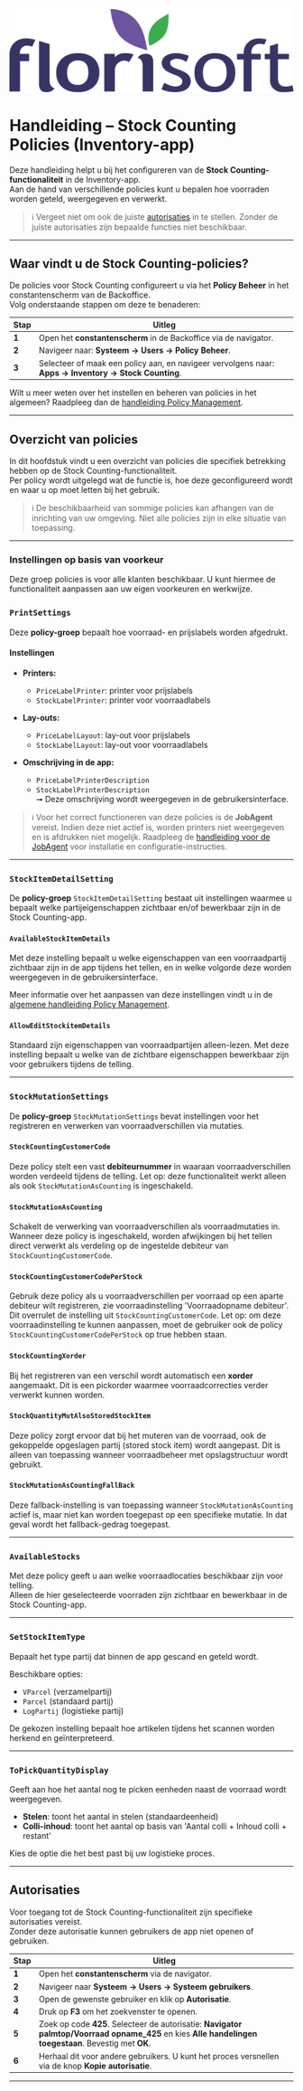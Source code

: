 ![Florisoft logo](https://raw.githubusercontent.com/florisoft/User.Manuals/main/fslogo.png)
# Handleiding – Stock Counting Policies (Inventory-app)

Deze handleiding helpt u bij het configureren van de **Stock Counting-functionaliteit** in de Inventory-app.\
Aan de hand van verschillende policies kunt u bepalen hoe voorraden worden geteld, weergegeven en verwerkt.

> ℹ️ Vergeet niet om ook de juiste [autorisaties](#autorisaties) in te stellen. Zonder de juiste autorisaties zijn bepaalde functies niet beschikbaar.

---

## Waar vindt u de Stock Counting-policies?

De policies voor Stock Counting configureert u via het **Policy Beheer** in het constantenscherm van de Backoffice.\
Volg onderstaande stappen om deze te benaderen:

| Stap  | Uitleg                                                                                                        |
| ----- | ------------------------------------------------------------------------------------------------------------- |
| **1** | Open het **constantenscherm** in de Backoffice via de navigator.                                     |
| **2** | Navigeer naar: **Systeem → Users → Policy Beheer**.                                                   |
| **3** | Selecteer of maak een policy aan, en navigeer vervolgens naar: **Apps → Inventory → Stock Counting**. |

Wilt u meer weten over het instellen en beheren van policies in het algemeen? Raadpleeg dan de [handleiding Policy Management](https://github.com/florisoft/User.Manuals/blob/main/BASIS/Policy%20Management/Handleiding%20Policy%20Management%20NL.md).

---

## Overzicht van policies

In dit hoofdstuk vindt u een overzicht van policies die specifiek betrekking hebben op de Stock Counting-functionaliteit.\
Per policy wordt uitgelegd wat de functie is, hoe deze geconfigureerd wordt en waar u op moet letten bij het gebruik.

> ℹ️ De beschikbaarheid van sommige policies kan afhangen van de inrichting van uw omgeving. Niet alle policies zijn in elke situatie van toepassing.

---

### Instellingen op basis van voorkeur

Deze groep policies is voor alle klanten beschikbaar. U kunt hiermee de functionaliteit aanpassen aan uw eigen voorkeuren en werkwijze.

### `PrintSettings`

Deze **policy-groep** bepaalt hoe voorraad- en prijslabels worden afgedrukt.

#### Instellingen

- **Printers:**

  - `PriceLabelPrinter`: printer voor prijslabels
  - `StockLabelPrinter`: printer voor voorraadlabels

- **Lay-outs:**

  - `PriceLabelLayout`: lay-out voor prijslabels
  - `StockLabelLayout`: lay-out voor voorraadlabels

- **Omschrijving in de app:**

  - `PriceLabelPrinterDescription`
  - `StockLabelPrinterDescription`\
    ➞ Deze omschrijving wordt weergegeven in de gebruikersinterface.

> ℹ️ Voor het correct functioneren van deze policies is de **JobAgent** vereist. Indien deze niet actief is, worden printers niet weergegeven en is afdrukken niet mogelijk. Raadpleeg de [handleiding voor de JobAgent](https://github.com/florisoft/User.Manuals/tree/main/CLOUD%20APPLICATIONS/Windows%20Job-Agent%20application) voor installatie en configuratie-instructies.

---

### `StockItemDetailSetting`

De **policy-groep** `StockItemDetailSetting` bestaat uit instellingen waarmee u bepaalt welke partijeigenschappen zichtbaar en/of bewerkbaar zijn in de Stock Counting-app.

#### `AvailableStockItemDetails`
Met deze instelling bepaalt u welke eigenschappen van een voorraadpartij zichtbaar zijn in de app tijdens het tellen, en in welke volgorde deze worden weergegeven in de gebruikersinterface.

Meer informatie over het aanpassen van deze instellingen vindt u in de [algemene handleiding Policy Management](https://github.com/florisoft/User.Manuals/tree/main/BASIS/Policy%20Management).

#### `AllowEditStockitemDetails`
Standaard zijn eigenschappen van voorraadpartijen alleen-lezen. Met deze instelling bepaalt u welke van de zichtbare eigenschappen bewerkbaar zijn voor gebruikers tijdens de telling.

---

### `StockMutationSettings`

De **policy-groep** `StockMutationSettings` bevat instellingen voor het registreren en verwerken van voorraadverschillen via mutaties.

#### `StockCountingCustomerCode`
Deze policy stelt een vast **debiteurnummer** in waaraan voorraadverschillen worden verdeeld tijdens de telling. Let op: deze functionaliteit werkt alleen als ook `StockMutationAsCounting` is ingeschakeld.

#### `StockMutationAsCounting`
Schakelt de verwerking van voorraadverschillen als voorraadmutaties in. Wanneer deze policy is ingeschakeld, worden afwijkingen bij het tellen direct verwerkt als verdeling op de ingestelde debiteur van `StockCountingCustomerCode`.

#### `StockCountingCustomerCodePerStock`
Gebruik deze policy als u voorraadverschillen per voorraad op een aparte debiteur wilt registreren, zie voorraadinstelling 'Voorraadopname debiteur'. Dit overrulet de instelling uit `StockCountingCustomerCode`. Let op: om deze voorraadinstelling te kunnen aanpassen, moet de gebruiker ook de policy `StockCountingCustomerCodePerStock` op true hebben staan.

#### `StockCountingXorder`
Bij het registreren van een verschil wordt automatisch een **xorder** aangemaakt. Dit is een pickorder waarmee voorraadcorrecties verder verwerkt kunnen worden.

#### `StockQuantityMutAlsoStoredStockItem`
Deze policy zorgt ervoor dat bij het muteren van de voorraad, ook de gekoppelde opgeslagen partij (stored stock item) wordt aangepast. Dit is alleen van toepassing wanneer voorraadbeheer met opslagstructuur wordt gebruikt.

#### `StockMutationAsCountingFallBack`
Deze fallback-instelling is van toepassing wanneer `StockMutationAsCounting` actief is, maar niet kan worden toegepast op een specifieke mutatie. In dat geval wordt het fallback-gedrag toegepast.

---

### `AvailableStocks`

Met deze policy geeft u aan welke voorraadlocaties beschikbaar zijn voor telling.\
Alleen de hier geselecteerde voorraden zijn zichtbaar en bewerkbaar in de Stock Counting-app.

---

### `SetStockItemType`

Bepaalt het type partij dat binnen de app gescand en geteld wordt.

Beschikbare opties:

- `VParcel` (verzamelpartij)
- `Parcel` (standaard partij)
- `LogPartij` (logistieke partij)

De gekozen instelling bepaalt hoe artikelen tijdens het scannen worden herkend en geïnterpreteerd.

---

### `ToPickQuantityDisplay`

Geeft aan hoe het aantal nog te picken eenheden naast de voorraad wordt weergegeven.

- **Stelen**: toont het aantal in stelen (standaardeenheid)
- **Colli-inhoud**: toont het aantal op basis van 'Aantal colli + Inhoud colli + restant'

Kies de optie die het best past bij uw logistieke proces.

---

## Autorisaties

Voor toegang tot de Stock Counting-functionaliteit zijn specifieke autorisaties vereist.\
Zonder deze autorisatie kunnen gebruikers de app niet openen of gebruiken.

| Stap  | Uitleg                                                                                                                                                  |
| ----- | ------------------------------------------------------------------------------------------------------------------------------------------------------- |
| **1** | Open het **constantenscherm** via de navigator.                                                                                                         |
| **2** | Navigeer naar **Systeem → Users → Systeem gebruikers**.                                                                                                 |
| **3** | Open de gewenste gebruiker en klik op **Autorisatie**.                                                                                                  |
| **4** | Druk op **F3** om het zoekvenster te openen.                                                                                                            |
| **5** | Zoek op code **425**. Selecteer de autorisatie: **Navigator palmtop/Voorraad opname_425** en kies **Alle handelingen toegestaan**. Bevestig met **OK**. |
| **6** | Herhaal dit voor andere gebruikers. U kunt het proces versnellen via de knop **Kopie autorisatie**.                                                     |

---